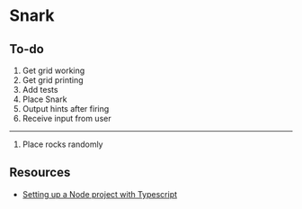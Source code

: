 # Snark

## To-do
1. Get grid working
1. Get grid printing
1. Add tests
1. Place Snark
1. Output hints after firing
1. Receive input from user
---
1. Place rocks randomly

## Resources
- [Setting up a Node project with Typescript](https://www.digitalocean.com/community/tutorials/setting-up-a-node-project-with-typescript)